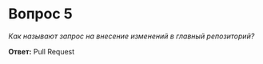 # Вопрос 5

*Как называют запрос на внесение изменений в главный репозиторий?*

**Ответ:** Pull Request